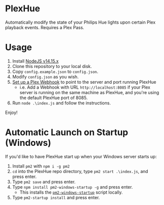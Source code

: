 # PlexHue
Automatically modify the state of your Philips Hue lights upon certain Plex playback events. Requires a Plex Pass.

# Usage
1. Install [NodeJS v14.15.x](https://nodejs.org/en/)
2. Clone this repository to your local disk.
3. Copy `config.example.json` to `config.json`.
4. Modify `config.json` as you wish.
5. [Set up a Plex Webhook](https://app.plex.tv/desktop#!/settings/webhooks) to point to the server and port running PlexHue
    - i.e. Add a Webhook with URL `http://localhost:8085` if your Plex server is running on the same machine as PlexHue, and you're using the default PlexHue port of 8085.
6. Run `node .\index.js` and follow the instructions.

Enjoy!

# Automatic Launch on Startup (Windows)
If you'd like to have PlexHue start up when your Windows server starts up:
1. Install `pm2` with `npm i -g pm2`
2. `cd` into the PlexHue repo directory, type `pm2 start .\index.js`, and press enter.
3. Type `pm2 save` and press enter.
4. Type `npm install pm2-windows-startup -g` and press enter.
    - This installs the [`pm2-windows-startup`](https://www.npmjs.com/package/pm2-windows-startup) script locally.
5. Type `pm2-startup install` and press enter.
